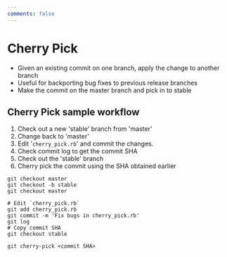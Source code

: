 ```yaml
---
comments: false
---
```


# Cherry Pick

- Given an existing commit on one branch, apply the change to another branch
- Useful for backporting bug fixes to previous release branches
- Make the commit on the master branch and pick in to stable

## Cherry Pick sample workflow

1. Check out a new 'stable' branch from 'master'
1. Change back to 'master'
1. Edit '`cherry_pick.rb`' and commit the changes.
1. Check commit log to get the commit SHA
1. Check out the 'stable' branch
1. Cherry pick the commit using the SHA obtained earlier

```shell
git checkout master
git checkout -b stable
git checkout master

# Edit `cherry_pick.rb`
git add cherry_pick.rb
git commit -m 'Fix bugs in cherry_pick.rb'
git log
# Copy commit SHA
git checkout stable

git cherry-pick <commit SHA>
```
